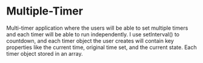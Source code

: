 # Multiple-Timer
 Multi-timer application where the users will be able to set multiple timers and each timer will be able to run independently. I use setInterval() to countdown, and each timer object the user creates will contain key properties like the current time, original time set, and the current state. Each timer object stored in an array.

